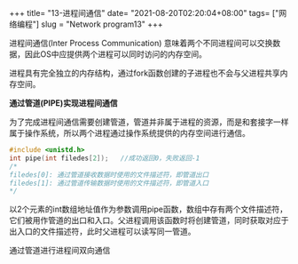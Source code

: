 +++
title= "13-进程间通信"
date= "2021-08-20T02:20:04+08:00"
tags= ["网络编程"]
slug = "Network program13"
+++

进程间通信(Inter Process Communication) 意味着两个不同进程间可以交换数据，因此OS中应提供两个进程可以同时访问的内存空间。

进程具有完全独立的内存结构，通过fork函数创建的子进程也不会与父进程共享内存空间。

**通过管道(PIPE)实现进程间通信**

为了完成进程间通信需要创建管道，管道并非属于进程的资源，而是和套接字一样属于操作系统，所以两个进程通过操作系统提供的内存空间进行通信。

```c
#include <unistd.h>
int pipe(int filedes[2]);	//成功返回0，失败返回-1
/*
filedes[0]: 通过管道接收数据时使用的文件描述符，即管道出口
filedes[1]: 通过管道传输数据时使用的文件描述符，即管道入口
*/
```

以2个元素的int数组地址值作为参数调用pipe函数，数组中存有两个文件描述符，它们被用作管道的出口和入口。父进程调用该函数时将创建管道，同时获取对应于出入口的文件描述符，此时父进程可以读写同一管道。

通过管道进行进程间双向通信

